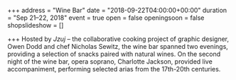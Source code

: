+++
address = "Wine Bar"
date = "2018-09-22T04:00:00+00:00"
duration = "Sep 21–22, 2018"
event = true
open = false
openingsoon = false
shopslideshow = []

+++
Hosted by _Jzuj_ – the collaborative cooking project of graphic designer, Owen Dodd and chef Nicholas Sewitz, the wine bar spanned two evenings, providing a selection of snacks paired with natural wines. On the second night of the wine bar, opera soprano, Charlotte Jackson, provided live accompaniment, performing selected arias from the 17th-20th centuries.